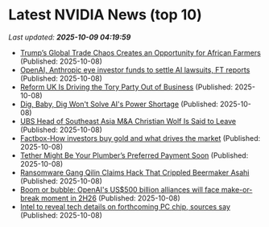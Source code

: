 # Latest NVIDIA News (top 10)
_Last updated: **2025-10-09 04:19:59**_

- [Trump’s Global Trade Chaos Creates an Opportunity for African Farmers](https://biztoc.com/x/8bf0d7dc71ca56c4) (Published: 2025-10-08)
- [OpenAI, Anthropic eye investor funds to settle AI lawsuits, FT reports](https://biztoc.com/x/802b53ce1b33e415) (Published: 2025-10-08)
- [Reform UK Is Driving the Tory Party Out of Business](https://biztoc.com/x/bfea760456597f9f) (Published: 2025-10-08)
- [Dig, Baby, Dig Won't Solve AI's Power Shortage](https://biztoc.com/x/aa582d4138362f73) (Published: 2025-10-08)
- [UBS Head of Southeast Asia M&A Christian Wolf Is Said to Leave](https://biztoc.com/x/967066927f1734cc) (Published: 2025-10-08)
- [Factbox-How investors buy gold and what drives the market](https://biztoc.com/x/baf9d48a56200b57) (Published: 2025-10-08)
- [Tether Might Be Your Plumber’s Preferred Payment Soon](https://biztoc.com/x/2d11f5fcfed911dc) (Published: 2025-10-08)
- [Ransomware Gang Qilin Claims Hack That Crippled Beermaker Asahi](https://biztoc.com/x/315de1b6239e291e) (Published: 2025-10-08)
- [Boom or bubble: OpenAI's US$500 billion alliances will face make-or-break moment in 2H26](https://www.digitimes.com/news/a20251008PD200/openai-infrastructure-2026-microsoft-nvidia.html) (Published: 2025-10-08)
- [Intel to reveal tech details on forthcoming PC chip, sources say](https://economictimes.indiatimes.com/tech/technology/intel-to-reveal-tech-details-on-forthcoming-pc-chip-sources-say/articleshow/124375845.cms) (Published: 2025-10-08)
